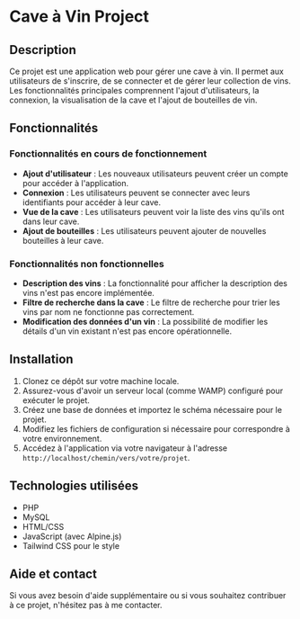 

# Cave à Vin Project

## Description
Ce projet est une application web pour gérer une cave à vin. Il permet aux utilisateurs de s'inscrire, de se connecter et de gérer leur collection de vins. Les fonctionnalités principales comprennent l'ajout d'utilisateurs, la connexion, la visualisation de la cave et l'ajout de bouteilles de vin.

## Fonctionnalités

### Fonctionnalités en cours de fonctionnement
- **Ajout d'utilisateur** : Les nouveaux utilisateurs peuvent créer un compte pour accéder à l'application.
- **Connexion** : Les utilisateurs peuvent se connecter avec leurs identifiants pour accéder à leur cave.
- **Vue de la cave** : Les utilisateurs peuvent voir la liste des vins qu'ils ont dans leur cave.
- **Ajout de bouteilles** : Les utilisateurs peuvent ajouter de nouvelles bouteilles à leur cave.

### Fonctionnalités non fonctionnelles
- **Description des vins** : La fonctionnalité pour afficher la description des vins n'est pas encore implémentée.
- **Filtre de recherche dans la cave** : Le filtre de recherche pour trier les vins par nom ne fonctionne pas correctement.
- **Modification des données d'un vin** : La possibilité de modifier les détails d'un vin existant n'est pas encore opérationnelle.

## Installation

1. Clonez ce dépôt sur votre machine locale.
2. Assurez-vous d'avoir un serveur local (comme WAMP) configuré pour exécuter le projet.
3. Créez une base de données et importez le schéma nécessaire pour le projet.
4. Modifiez les fichiers de configuration si nécessaire pour correspondre à votre environnement.
5. Accédez à l'application via votre navigateur à l'adresse `http://localhost/chemin/vers/votre/projet`.

## Technologies utilisées
- PHP
- MySQL
- HTML/CSS
- JavaScript (avec Alpine.js)
- Tailwind CSS pour le style

## Aide et contact
Si vous avez besoin d'aide supplémentaire ou si vous souhaitez contribuer à ce projet, n'hésitez pas à me contacter.
